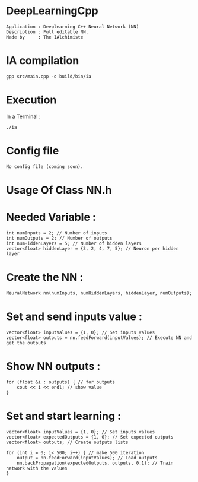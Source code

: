 #  DeepLearningCpp 

```
Application : Deeplearning C++ Neural Network (NN)
Description : Full editable NN.
Made by     : The IAlchimiste 
```

#  IA compilation 

```
gpp src/main.cpp -o build/bin/ia
```

#  Execution 

In a Terminal :
```
./ia
```
#  Config file 

```
No config file (coming soon).
```

#  Usage Of Class NN.h

# Needed Variable :

```
int numInputs = 2; // Number of inputs
int numOutputs = 2; // Number of outputs
int numHiddenLayers = 5; // Number of hidden layers
vector<float> hiddenLayer = {3, 2, 4, 7, 5}; // Neuron per hidden layer
```

# Create the NN :

```
NeuralNetwork nn(numInputs, numHiddenLayers, hiddenLayer, numOutputs);
```

# Set and send inputs value :

```
vector<float> inputValues = {1, 0}; // Set inputs values
vector<float> outputs = nn.feedForward(inputValues); // Execute NN and get the outputs
```

# Show NN outputs :

```
for (float &i : outputs) { // for outputs
    cout << i << endl; // show value
}
```

# Set and start learning :

```
vector<float> inputValues = {1, 0}; // Set inputs values
vector<float> expectedOutputs = {1, 0}; // Set expected outputs
vector<float> outputs; // Create outputs lists

for (int i = 0; i< 500; i++) { // make 500 iteration
    output = nn.feedForward(inputValues); // Load outputs
    nn.backPropagation(expectedOutputs, outputs, 0.1); // Train network with the values
}
```


